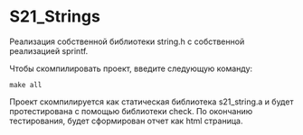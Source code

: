 # S21_Strings
Реализация собственной библиотеки string.h с собственной реализацией sprintf.

Чтобы скомпилировать проект, введите следующую команду:
```
make all
```
Проект скомпилируется как статическая библиотека s21_string.a и будет протестирована с помощью библиотеки check.
По окончанию тестирования, будет сформирован отчет как html страница.